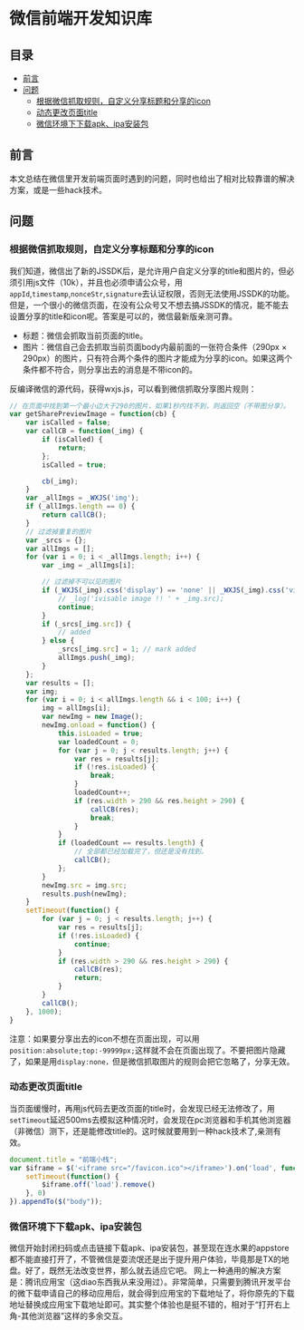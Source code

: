 # 微信前端开发知识库

## 目录

* [前言](#前言)
* [问题](#问题)
    * [根据微信抓取规则，自定义分享标题和分享的icon](#根据微信抓取规则自定义分享标题和分享的icon)
    * [动态更改页面title](#动态更改页面title)
    * [微信环境下下载apk、ipa安装包](#微信环境下下载apkipa安装包)

## 前言

本文总结在微信里开发前端页面时遇到的问题，同时也给出了相对比较靠谱的解决方案，或是一些hack技术。

## 问题

### 根据微信抓取规则，自定义分享标题和分享的icon

我们知道，微信出了新的JSSDK后，是允许用户自定义分享的title和图片的，但必须引用js文件（10k），并且也必须申请公众号，用`appId`,`timestamp`,`nonceStr`,`signature`去认证权限，否则无法使用JSSDK的功能。但是，一个很小的微信页面，在没有公众号又不想去搞JSSDK的情况，能不能去设置分享的title和icon呢。答案是可以的，微信最新版亲测可靠。

* 标题：微信会抓取当前页面的title。
* 图片：微信自己会去抓取当前页面body内最前面的一张符合条件（290px   × 290px）的图片，只有符合两个条件的图片才能成为分享的icon。如果这两个条件都不符合，则分享出去的消息是不带icon的。  

反编译微信的源代码，获得wxjs.js，可以看到微信抓取分享图片规则：

```javascript
// 在页面中找到第一个最小边大于290的图片，如果1秒内找不到，则返回空（不带图分享）。
var getSharePreviewImage = function(cb) {
    var isCalled = false;
    var callCB = function(_img) {
        if (isCalled) {
            return;
        };
        isCalled = true;

        cb(_img);
    }
    var _allImgs = _WXJS('img');
    if (_allImgs.length == 0) {
        return callCB();
    }
    // 过滤掉重复的图片
    var _srcs = {};
    var allImgs = [];
    for (var i = 0; i < _allImgs.length; i++) {
        var _img = _allImgs[i];

        // 过滤掉不可以见的图片
        if (_WXJS(_img).css('display') == 'none' || _WXJS(_img).css('visibility') == 'hidden') {
            // _log('ivisable image !! ' + _img.src);
            continue;
        }
        if (_srcs[_img.src]) {
            // added
        } else {
            _srcs[_img.src] = 1; // mark added
            allImgs.push(_img);
        }
    };
    var results = [];
    var img;
    for (var i = 0; i < allImgs.length && i < 100; i++) {
        img = allImgs[i];
        var newImg = new Image();
        newImg.onload = function() {
            this.isLoaded = true;
            var loadedCount = 0;
            for (var j = 0; j < results.length; j++) {
                var res = results[j];
                if (!res.isLoaded) {
                    break;
                }
                loadedCount++;
                if (res.width > 290 && res.height > 290) {
                    callCB(res);
                    break;
                }
            }
            if (loadedCount == results.length) {
                // 全部都已经加载完了，但还是没有找到。
                callCB();
            };
        }
        newImg.src = img.src;
        results.push(newImg);
    }
    setTimeout(function() {
        for (var j = 0; j < results.length; j++) {
            var res = results[j];
            if (!res.isLoaded) {
                continue;
            }
            if (res.width > 290 && res.height > 290) {
                callCB(res);
                return;
            }
        }
        callCB();
    }, 1000);
}
```

注意：如果要分享出去的icon不想在页面出现，可以用`position:absolute;top:-99999px;`这样就不会在页面出现了。不要把图片隐藏了，如果是用`display:none，`但是微信抓取图片的规则会把它忽略了，分享无效。

### 动态更改页面title

当页面缓慢时，再用js代码去更改页面的title时，会发现已经无法修改了，用`setTimeout`延迟500ms去模拟这种情况时，会发现在pc浏览器和手机其他浏览器（非微信）测下，还是能修改title的。这时候就要用到一种hack技术了,亲测有效。
```javascript
document.title = "前端小栈";
var $iframe = $('<iframe src="/favicon.ico"></iframe>').on('load', function() { 
    setTimeout(function() { 
        $iframe.off('load').remove() 
    }, 0) 
}).appendTo($("body")); 
```

### 微信环境下下载apk、ipa安装包

微信开始封闭扫码或点击链接下载apk、ipa安装包，甚至现在连水果的appstore都不能直接打开了，不管微信是耍流氓还是出于提升用户体验，毕竟那是TX的地盘。好了，既然无法改变世界，那么就去适应它吧。
网上一种通用的解决方案是：腾讯应用宝（这diao东西我从来没用过）。非常简单，只需要到腾讯开发平台的微下载申请自己的移动应用后，就会得到应用宝的下载地址了，将你原先的下载地址替换成应用宝下载地址即可。其实整个体验也是挺不错的，相对于“打开右上角-其他浏览器”这样的多余交互。